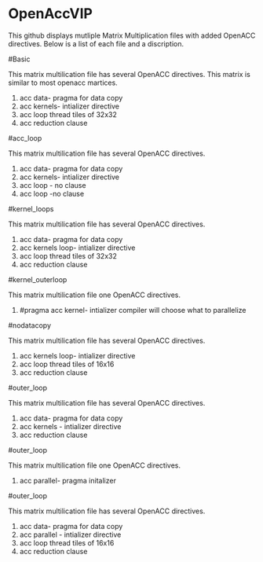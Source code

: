 # OpenAccVIP

This github displays mutliple Matrix Multiplication files with added OpenACC directives. Below is a list of each file and a discription. 

#Basic

This matrix multilication file has several OpenACC directives. This matrix is similar to most openacc martices.
1. acc data- pragma for data copy
2. acc kernels- intializer directive
3. acc loop thread tiles of 32x32
4. acc reduction clause

#acc_loop

This matrix multilication file has several OpenACC directives. 
1. acc data- pragma for data copy
2. acc kernels- intializer directive
3. acc loop - no clause
4. acc loop -no clause

#kernel_loops

This matrix multilication file has several OpenACC directives. 
1. acc data- pragma for data copy
2. acc kernels loop- intializer directive
3. acc loop thread tiles of 32x32 
4. acc reduction clause

#kernel_outerloop

This matrix multilication file one OpenACC directives. 
1. #pragma acc kernel- intializer compiler will choose what to parallelize



#nodatacopy

This matrix multilication file has several OpenACC directives. 
1. acc kernels loop- intializer directive
2. acc loop thread tiles of 16x16 
3. acc reduction clause

#outer_loop

This matrix multilication file has several OpenACC directives. 
1. acc data- pragma for data copy
2. acc kernels - intializer directive
4. acc reduction clause

#outer_loop

This matrix multilication file one OpenACC directives. 
1. acc parallel- pragma initalizer

#outer_loop

This matrix multilication file has several OpenACC directives. 
1. acc data- pragma for data copy
2. acc parallel - intializer directive
3. acc loop thread tiles of 16x16 
4. acc reduction clause


